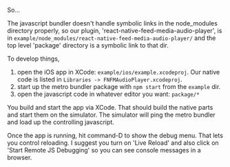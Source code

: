 
So...

The javascript bundler doesn't handle symbolic links in the node_modules
directory properly, so our plugin, 'react-native-feed-media-audio-player',
is in `example/node_modules/react-native-feed-media-audio-player/` and
the top level 'package' directory is a symbolic link to that dir.

To develop things, 

1. open the iOS app in XCode: `example/ios/example.xcodeproj`. Our native
  code is listed in `Libraries -> FNFMAudioPlayer.xcodeproj`.
2. start up the metro bundler package with `npm start`
  from the `example` dir.
3. open the javascript code in whatever editor you want: `package/*`

You build and start the app via XCode. That should build the native parts
and start them on the simulator. The simulator will ping the metro bundler
and load up the controlling javascript.

Once the app is running, hit command-D to show the debug menu. That lets
you control reloading. I suggest you turn on 'Live Reload' and also
click on 'Start Remote JS Debugging' so you can see console messages in 
a browser.


